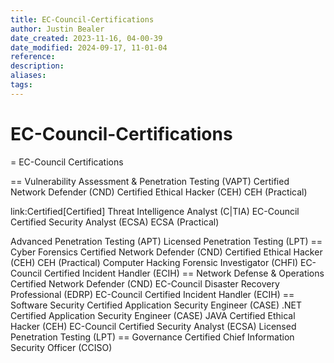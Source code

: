 ```yaml
---
title: EC-Council-Certifications
author: Justin Bealer
date_created: 2023-11-16, 04-00-39
date_modified: 2024-09-17, 11-01-04
reference: 
description: 
aliases: 
tags: 
---
```

# EC-Council-Certifications
= EC-Council Certifications

== Vulnerability Assessment & Penetration Testing (VAPT)
Certified Network Defender (CND)
Certified Ethical Hacker (CEH)
CEH (Practical)

link:Certified[Certified] Threat Intelligence Analyst (C|TIA)
EC-Council Certified Security Analyst (ECSA)
ECSA (Practical)

Advanced Penetration Testing (APT)
Licensed Penetration Testing (LPT)
== Cyber Forensics
Certified Network Defender (CND)
Certified Ethical Hacker (CEH)
CEH (Practical)
Computer Hacking Forensic Investigator (CHFI)
EC-Council Certified Incident Handler (ECIH)
== Network Defense & Operations
Certified Network Defender (CND)
EC-Council Disaster Recovery Professional (EDRP)
EC-Council Certified Incident Handler (ECIH)
== Software Security
Certified Application Security Engineer (CASE) .NET
Certified Application Security Engineer (CASE) JAVA
Certified Ethical Hacker (CEH)
EC-Council Certified Security Analyst (ECSA)
Licensed Penetration Testing (LPT)
== Governance
Certified Chief Information Security Officer (CCISO)

